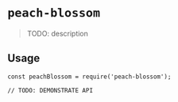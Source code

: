 # `peach-blossom`

> TODO: description

## Usage

```
const peachBlossom = require('peach-blossom');

// TODO: DEMONSTRATE API
```
